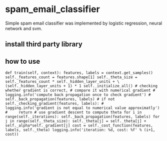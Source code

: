# spam_email_classifier
Simple spam email classifier was implemented by logistic regression, neural network and svm.

## install third party library

## how to use
`
    def train(self, context):
        features, labels = context.get_samples()
        self._features_count = features.shape[1]
        self._theta_size = self._features_count * self._hidden_layer_units + \
                            (self._hidden_layer_units + 1) * 1
        self._initialize_all()
        # checking whether gradient is correct,
        # compare it with numerical gradient
        # logging.info('compute back propagation once to check gradient')
        # self._back_propagation(features, labels)
        # if not self._checking_gradient(features, labels):
        #     logging.info('gradient is not equal to numerical value approximatly')
        #     return
        # use gradient descent to compute theta
        for i in range(self._iterations):
            self._back_propagation(features, labels)
            for j in range(self._theta_size):
                self._theta[j] = self._theta[j] + self._alpha*self._gradient[j]
            cost = self._cost_function(features, labels, self._theta)
            logging.info('iteration: %d, cost: %f' % (i+1, cost))
`

